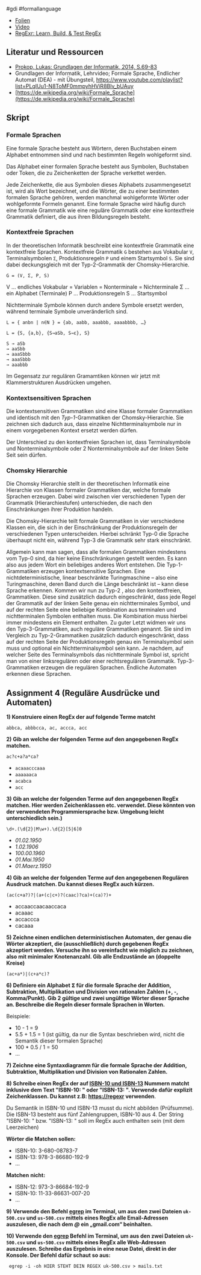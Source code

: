 #gdi #formallanguage
   
* [Folien](https://docs.google.com/presentation/d/1TcEmapxsaebBDcY73URAaE1AieseT_XzoDLhpZQNxJA/edit?usp=sharing)
* [Video](https://www.youtube.com/watch?v=eTFsb7qROt0)
* [RegExr: Learn, Build, & Test RegEx](https://regexr.com/)

## Literatur und Ressourcen

* [Prokop, Lukas: Grundlagen der Informatik, 2014, S.69-83](https://github.com/chpollin/Teaching/blob/master/GDI/Literature/PROKOP_GDI_Skriptum.pdf)
* Grundlagen der Informatik, Lehrvideo; Formale Sprache, Endlicher Automat (DEA) - mit Übungsteil, https://www.youtube.com/playlist?list=PLqIUu1-N8ToMF0mmpyhHViR8Blv_bUAuy
* [https://de.wikipedia.org/wiki/Formale_Sprache](https://de.wikipedia.org/wiki/Formale_Sprache)

## Skript

### Formale Sprachen

Eine formale Sprache besteht aus Wörtern, deren Buchstaben einem Alphabet entnommen sind und nach bestimmten Regeln wohlgeformt sind.

Das Alphabet einer formalen Sprache besteht aus Symbolen, Buchstaben oder Token, die zu Zeichenketten der Sprache verkettet werden.

Jede Zeichenkette, die aus Symbolen dieses Alphabets zusammengesetzt ist, wird als Wort bezeichnet, und die Wörter, die zu einer bestimmten formalen Sprache gehören, werden manchmal wohlgeformte Wörter oder wohlgeformte Formeln genannt. Eine formale Sprache wird häufig durch eine formale Grammatik wie eine reguläre Grammatik oder eine kontextfreie Grammatik definiert, die aus ihren Bildungsregeln besteht.

### Kontextfreie Sprachen

In der theoretischen Informatik beschreibt eine kontextfreie Grammatik eine kontextfreie Sprachen. Kontextfreie Grammatik `G` bestehen aus Vokabular `V`, Terminalsymbolen `Σ`, Produktionsregeln `P` und einem Startsymbol `S`. Sie sind dabei deckungsgleich mit der Typ-2-Grammatik der Chomsky-Hierarchie.

`G = (V, Σ, P, S)`

V … endliches Vokabular = Variablen = Nonterminale = Nichterminale
Σ … ein Alphabet (Terminale)
P … Produktionsregeln
S … Startsymbol

Nichtterminale Symbole können durch andere Symbole ersetzt werden, während terminale Symbole unveränderlich sind.

`L = { anbn | n∈N } = {ab, aabb, aaabbb, aaaabbbb, …}`

`L = {S, {a,b}, {S→aSb, S→ε}, S}`

```
S → aSb
→ aaSbb
→ aaaSbbb
→ aaaSbbb
→ aaabbb
```

Im Gegensatz zur regulären Gramamtiken können wir jetzt mit Klammerstrukturen Ausdrücken umgehen.

### Kontextsensitiven Sprachen

Die kontextsensitiven Grammatiken sind eine Klasse formaler Grammatiken und identisch mit den _Typ-1_-Grammatiken der Chomsky-Hierarchie. Sie zeichnen sich dadurch aus, dass einzelne Nichtterminalsymbole nur in einem vorgegebenen Kontext ersetzt werden dürfen.

Der Unterschied zu den kontextfreien Sprachen ist, dass Terminalsymbole und Nonterminalsymbole oder 2 Nonterminalsymbole auf der linken Seite Seit sein dürfen.

### Chomsky Hierarchie

Die Chomsky Hierarchie stellt in der theoretischen Informatik eine Hierarchie von Klassen formaler Grammatiken dar, welche formale Sprachen erzeugen. Dabei wird zwischen vier verschiedenen Typen der Grammatik (Hierarchiestufen) unterschieden, die nach den Einschränkungen ihrer Produktion handeln.

Die Chomsky-Hierarchie teilt formale Grammatiken in vier verschiedene Klassen ein, die sich in der Einschränkung der Produktionsregeln der verschiedenen Typen unterscheiden. Hierbei schränkt Typ-0 die Sprache überhaupt nicht ein, während Typ-3 die Grammatik sehr stark einschränkt.

Allgemein kann man sagen, dass alle formalen Grammatiken mindestens vom Typ-0 sind, da hier keine Einschränkungen gestellt werden. Es kann also aus jedem Wort ein beliebiges anderes Wort entstehen.
Die Typ-1-Grammatiken erzeugen kontextsensitive Sprachen. Eine nichtdeterministische, linear beschränkte Turingmaschine – also eine Turingmaschine, deren Band durch die Länge beschränkt ist – kann diese Sprache erkennen.
Kommen wir nun zu Typ-2 , also den kontextfreien, Grammatiken. Diese sind zusätzlich dadurch eingeschränkt, dass jede Regel der Grammatik auf der linken Seite genau ein nichtterminales Symbol, und auf der rechten Seite eine beliebige Kombination aus terminalen und nichtterminalen Symbolen enthalten muss. Die Kombination muss hierbei immer mindestens ein Element enthalten.
Zu guter Letzt widmen wir uns den Typ-3-Grammatiken, auch reguläre Grammatiken genannt. Sie sind im Vergleich zu Typ-2-Grammatiken zusätzlich dadurch eingeschränkt, dass auf der rechten Seite der Produktionsregeln genau ein Terminalsymbol sein muss und optional ein Nichtterminalsymbol sein kann. Je nachdem, auf welcher Seite des Terminalsymbols das nichtterminale Symbol ist, spricht man von einer linksregulären oder einer rechtsregulären Grammatik. Typ-3-Grammatiken erzeugen die regulären Sprachen. Endliche Automaten erkennen diese Sprachen.

## Assignment 4 (Reguläre Ausdrücke und Automaten)

**1) Konstruiere einen RegEx der auf folgende Terme matcht**

`abbca, abbbcca, ac, accca, acc`

**2) Gib an welche der folgenden Terme auf den angegebenen RegEx matchen.**

`ac?c+a?a*ca?`

- `acaaacccaaa`
- `aaaaaaca`
- `acabca`
- `acc`

**3) Gib an welche der folgenden Terme auf den angegebenen RegEx matchen. Hier werden Zeichenklassen etc. verwendet. Diese könnten von der verwendeten Programmiersprache bzw. Umgebung leicht unterschiedlich sein.)**

`\d+.(\d{2}|M\w+).\d{2}[5|6]0`

- *01.02.1950*
- *1.02.1906*
- *100.00.1960*
- *01.Mai.1950*
- *01.Maerz.1950*

**4) Gib an welche der folgenden Terme auf den angegebenen Regulären Ausdruck matchen. Du kannst dieses RegEx auch kürzen.**

`(ac(c+a?)?|(a+(c|c+)?(caac)?ca)+(ca)?)+`

- accaaccaacaaccaca
- acaaac
- accaccca
- cacaaa

**5) Zeichne einen endlichen deterministischen Automaten, der genau die Wörter akzeptiert, die (ausschließlich) durch gegebenen RegEx akzeptiert werden. Versuche ihn so vereinfacht wie möglich zu zeichnen, also mit minimaler Knotenanzahl. Gib alle Endzustände an (doppelte Kreise)**

`(ac+a*)|(c+a*c)?`

**6) Definiere ein Alphabet 𝝨 für die formale Sprache der Addition, Subtraktion, Multiplikation und Division von rationalen Zahlen (+, -, Komma/Punkt). Gib 2 gültige und zwei ungültige Wörter dieser Sprache an. Beschreibe die Regeln dieser formale Sprachen in Worten.**

Beispiele: 

* 10 - 1 = 9
* 5.5 + 1.5 = 1 (ist gültig, da nur die Syntax beschrieben wird, nicht die Semantik dieser formalen Sprache)
* 100 * 0.5 / 1 = 50 
* ... 

**7) Zeichne eine Syntaxdiagramm für die formale Sprache der Addition, Subtraktion, Multiplikation und Division von Rationalen Zahlen.**

**8) Schreibe einen RegEx der auf [ISBN-10 und ISBN-13](https://de.wikipedia.org/wiki/Internationale_Standardbuchnummer#ISBN-13) Nummern matcht inklusive dem Text "ISBN-10: " oder "ISBN-13: ". Verwende dafür explizit Zeichenklassen. Du kannst z.B: [https://regexr](https://regexr) verwenden**. 

Du Semantik in ISBN-10 und ISBN-13 musst du nicht abbilden (Prüfsumme). Die ISBN-13 besteht aus fünf Zahlengruppen, ISBN-10 aus 4. Der String "ISBN-10: " bzw. "ISBN-13: " soll im RegEx auch enthalten sein (mit dem Leerzeichen)

**Wörter die Matchen sollen:**

* ISBN-10: 3-680-08783-7
* ISBN-13: 978-3-86680-192-9
* ... 

**Matchen** **nicht:**

* ISBN-12: 973-3-86684-192-9
* ISBN-10: 11-33-86631-007-20
* ... 

**9) Verwende den Befehl [egrep](https://www.computerhope.com/unix/uegrep.htm) im Terminal, um aus den zwei Dateien `uk-500.csv` und `us-500.csv`  mittels eines RegEx alle Email-Adressen auszulesen, die nach dem *@* ein „gmail.com“ beinhalten.**

**10) Verwende den [egrep](https://www.computerhope.com/unix/uegrep.htm)  Befehl  im Terminal, um aus den zwei Dateien `uk-500.csv` und `us-500.csv` mittels eines RegEx alle Web-Adressen auszulesen. Schreibe das Ergebnis in eine neue Datei, direkt in der  Konsole. Der Befehl dafür schaut so aus:**

` egrep -i -oh HIER STEHT DEIN REGEX uk-500.csv > mails.txt`

